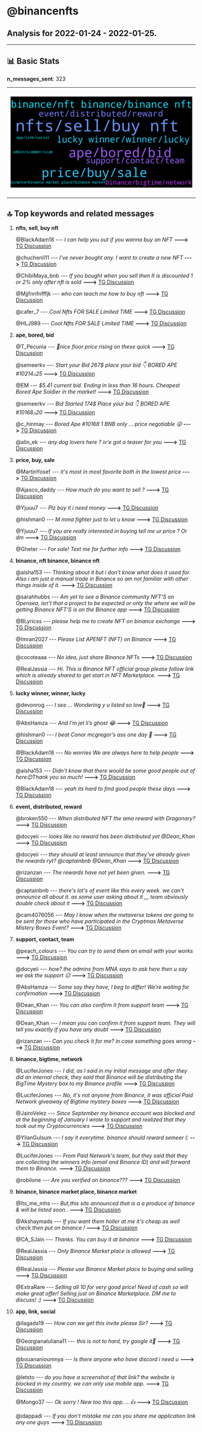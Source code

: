 # **@binancenfts**
 ## Analysis for **2022-01-24** - **2022-01-25**.

---

## 📊 **Basic Stats**

**n_messages_sent**: 323

---
![wordcloud](binancenfts_1Days_wordcloud.png)

---


## 🔝 **Top keywords and related messages**

1. **nfts, sell, buy nft**

    @BIackAdam18 --- *I can help you out if you wanna buy an NFT* **--->** [TG Discussion](https://t.me/binancenfts/441649)

    @chuchenli11 --- *I've never bought any. I want to create a new NFT* **--->** [TG Discussion](https://t.me/binancenfts/443137)

    @ChibiMaya_bnb --- *If you bought when you sell then It is discounted 1 or 2% only after nft is sold* **--->** [TG Discussion](https://t.me/binancenfts/443131)

    @Mjjfnnfnfffjk --- *who can teach me how to buy nft* **--->** [TG Discussion](https://t.me/binancenfts/443036)

    @cafer_7 --- *Cool Nfts FOR SALE Limited TIME* **--->** [TG Discussion](https://t.me/binancenfts/441815)

    @HLJ989 --- *Cool Nfts FOR SALE Limited TIME* **--->** [TG Discussion](https://t.me/binancenfts/441798)

2. **ape, bored, bid**

    @T_Pecunia --- *👀nice floor price rising on these quick* **--->** [TG Discussion](https://t.me/binancenfts/443015)

    @semeerkv --- *Start your Bid 267$ place your bid 👇  BORED APE #10214▵25* **--->** [TG Discussion](https://t.me/binancenfts/442518)

    @EM --- *$5.41 current bid.   Ending in less than 16 hours.  Cheapest Bored Ape Soldier in the market!* **--->** [TG Discussion](https://t.me/binancenfts/441487)

    @semeerkv --- *Bid Started 174$ Place your bid 👇  BORED APE #10168▵20* **--->** [TG Discussion](https://t.me/binancenfts/442049)

    @c_hinmay --- *Bored Ape #10168 1 BNB only ... price negotiable 😜* **--->** [TG Discussion](https://t.me/binancenfts/442129)

    @alin_ek --- *any dog lovers here ? iv'e got a teaser for you* **--->** [TG Discussion](https://t.me/binancenfts/442153)

3. **price, buy, sale**

    @MartinYosef --- *it's most in most favorite both in the lowest price* **--->** [TG Discussion](https://t.me/binancenfts/442505)

    @Ajasco_daddy --- *How much do you want to sell ?* **--->** [TG Discussion](https://t.me/binancenfts/441383)

    @Yjuuu7 --- *Plz buy it i need money* **--->** [TG Discussion](https://t.me/binancenfts/442250)

    @hishman0 --- *M mma fighter just to let u know* **--->** [TG Discussion](https://t.me/binancenfts/442182)

    @Yjuuu7 --- *If you are really interested in buying tell me ur price ? Or dm* **--->** [TG Discussion](https://t.me/binancenfts/441611)

    @Gheter --- *For sale! Text me for further info* **--->** [TG Discussion](https://t.me/binancenfts/443037)

4. **binance, nft binance, binance nft**

    @aisha153 --- *Thinking about it but i don't know what does it used for. Also i am just a manual trade in Binance so am not familiar with other things inside of it.* **--->** [TG Discussion](https://t.me/binancenfts/441647)

    @sarahhubbs --- *Am yet to see a Binance community NFT'S on Opensea, isn't that a project to be expected or only the where we will be getting Binance NFT'S is on the Binance app* **--->** [TG Discussion](https://t.me/binancenfts/442110)

    @BLyricss --- *please help me to create NFT on binance exchange* **--->** [TG Discussion](https://t.me/binancenfts/442703)

    @Imran2027 --- *Please List APENFT (NFT) on Binance* **--->** [TG Discussion](https://t.me/binancenfts/441555)

    @cocoteaaa --- *No idea, just share Binance NFTs* **--->** [TG Discussion](https://t.me/binancenfts/442019)

    @RealJassia --- *Hi. This is Binance NFT official group please follow link which is already shared to get start in NFT Marketplace.* **--->** [TG Discussion](https://t.me/binancenfts/441442)

5. **lucky winner, winner, lucky**

    @devonrog --- *I see ... Wondering y u listed so low🤭* **--->** [TG Discussion](https://t.me/binancenfts/442506)

    @AbsHamza --- *And I’m jet li’s ghost 😂* **--->** [TG Discussion](https://t.me/binancenfts/442225)

    @hishman0 --- *I beat Conor mcgregor’s ass one day 🙂* **--->** [TG Discussion](https://t.me/binancenfts/442231)

    @BIackAdam18 --- *No worries We are always here to help people* **--->** [TG Discussion](https://t.me/binancenfts/441658)

    @aisha153 --- *Didn't know that there would be some good people out of here😊Thank you so much!* **--->** [TG Discussion](https://t.me/binancenfts/441668)

    @BIackAdam18 --- *yeah its hard to find good people these days* **--->** [TG Discussion](https://t.me/binancenfts/441669)

6. **event, distributed, reward**

    @broken550 --- *When distributed NFT the ama reward with Dragonary?* **--->** [TG Discussion](https://t.me/binancenfts/442137)

    @docyeii --- *looks like no reward has been distributed yet @Dean_Khan* **--->** [TG Discussion](https://t.me/binancenfts/442808)

    @docyeii --- *they should at least announce that they've already given the rewards ryt? @captainbnb @Dean_Khan* **--->** [TG Discussion](https://t.me/binancenfts/442040)

    @rizanzan --- *The rewards have not yet been given.* **--->** [TG Discussion](https://t.me/binancenfts/442890)

    @captainbnb --- *there's lot's of event like this every week. we can't announce all about it.   as some user asking  about it ,,, team obviously double check about it* **--->** [TG Discussion](https://t.me/binancenfts/442042)

    @cam4076056 --- *May I know when the metaverse tokens are going to be sent for those who have participated in the Cryptmas Metaverse Mistery Boxes Event?* **--->** [TG Discussion](https://t.me/binancenfts/442178)

7. **support, contact, team**

    @peach_colours --- *You can try to send them an email with your works* **--->** [TG Discussion](https://t.me/binancenfts/441352)

    @docyeii --- *how?  the admins from MNA says to ask here  then u say we ask the support 😑* **--->** [TG Discussion](https://t.me/binancenfts/442811)

    @AbsHamza --- *Some say they have, I beg to differ! We’re waiting for confirmation* **--->** [TG Discussion](https://t.me/binancenfts/443019)

    @Dean_Khan --- *You can also confirm it from support team* **--->** [TG Discussion](https://t.me/binancenfts/442809)

    @Dean_Khan --- *I mean you can confirm it from support team. They will tell you exactly if you have any doubt* **--->** [TG Discussion](https://t.me/binancenfts/442832)

    @rizanzan --- *Can you check it for me?  in case something goes wrong* **--->** [TG Discussion](https://t.me/binancenfts/443020)

8. **binance, bigtime, network**

    @LuciferJones --- *I did, as I said in my initial message and after they did an internal check, they said that Binance will be distributing the BigTime Mystery box to my Binance profile* **--->** [TG Discussion](https://t.me/binancenfts/442548)

    @LuciferJones --- *No, it's not anyone from Binance, it was official Paid Network giveaway of Bigtime mystery boxes* **--->** [TG Discussion](https://t.me/binancenfts/442542)

    @JairoVelez --- *Since September my binance account was blocked and at the beginning of January I wrote to support and realized that they took out my Cryptocurrencies* **--->** [TG Discussion](https://t.me/binancenfts/441521)

    @YilanGulsum --- *I say it everytime. binance should reward semeer (:* **--->** [TG Discussion](https://t.me/binancenfts/441758)

    @LuciferJones --- *From Paid Network's team, but they said that they are collecting the winners info (email and Binance ID) and will forward them to Binance.* **--->** [TG Discussion](https://t.me/binancenfts/442538)

    @robilone --- *Are you  verified on binance???* **--->** [TG Discussion](https://t.me/binancenfts/441353)

9. **binance, binance market place, binance market**

    @Its_me_mhs --- *But,this site announced that is a a produce of binance & will be listed soon..* **--->** [TG Discussion](https://t.me/binancenfts/442817)

    @Akshaymads --- *If you want them holler at me  it's cheap as well check then put on binance !* **--->** [TG Discussion](https://t.me/binancenfts/442930)

    @CA_SJain --- *Thanks. You can buy it at binance* **--->** [TG Discussion](https://t.me/binancenfts/442431)

    @RealJassia --- *Only Binance Market place is allowed* **--->** [TG Discussion](https://t.me/binancenfts/442391)

    @RealJassia --- *Please use Binance Market place to buying and selling* **--->** [TG Discussion](https://t.me/binancenfts/442013)

    @ExtraRare --- *Selling all 10 for very good price! Need of cash so will make great offer! Selling just on Binance Marketplace. DM me to discuss! :)* **--->** [TG Discussion](https://t.me/binancenfts/441878)

10. **app, link, social**

    @ilagada19 --- *How can we get this invite please Sir?* **--->** [TG Discussion](https://t.me/binancenfts/441800)

    @GeorgianaIuliana11 --- *this is not to hard, try google it🌹* **--->** [TG Discussion](https://t.me/binancenfts/443321)

    @bouananioumnya --- *Is there anyone who have discord i need u* **--->** [TG Discussion](https://t.me/binancenfts/442706)

    @letsto --- *do you have a screenshot of that link? the website is blocked in my country. we can only use mobile app.* **--->** [TG Discussion](https://t.me/binancenfts/442192)

    @Mongo37 --- *Ok sorry ! New too this app.....👍* **--->** [TG Discussion](https://t.me/binancenfts/442017)

    @idappadi --- *If you don't mistake me can you share me application link any one guys* **--->** [TG Discussion](https://t.me/binancenfts/441552)

